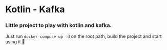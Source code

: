 # Kotlin - Kafka

### Little project to play with kotlin and kafka.


Just run `docker-compose up -d` on the root path, build the project and start using it :running:
